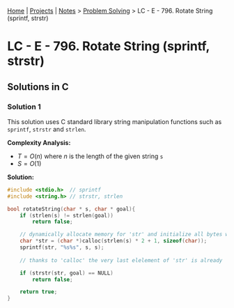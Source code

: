 [Home](../../) | [Projects](../../projects) | [Notes](../) > <a href="./">Problem Solving</a> > LC - E - 796. Rotate String (sprintf, strstr)

# LC - E - 796. Rotate String (sprintf, strstr)



## Solutions in C

### Solution 1

This solution uses C standard library string manipulation functions such as `sprintf`, `strstr` and `strlen`.

**Complexity Analysis:**

* $T = O(n)$ where $n$ is the length of the given string `s`
* $S = O(1)$ 

**Solution:**

```cpp
#include <stdio.h>	// sprintf
#include <string.h>	// strstr, strlen

bool rotateString(char * s, char * goal){
    if (strlen(s) != strlen(goal))
        return false;

    // dynamically allocate memory for 'str' and initialize all bytes with 0 ('\0')
    char *str = (char *)calloc(strlen(s) * 2 + 1, sizeof(char));
    sprintf(str, "%s%s", s, s);
    
    // thanks to 'calloc' the very last elelement of 'str' is already '\0'

    if (strstr(str, goal) == NULL)
        return false;

    return true;
}
```

